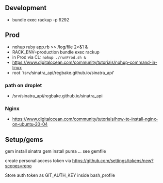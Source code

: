 ## Development
* bundle exec rackup -p 9292

## Prod
* nohup ruby app.rb >> /log/file 2>&1 &
* RACK_ENV=production bundle exec rackup
* in Prod via CL: `nohup ./runProd.sh &`
* https://www.digitalocean.com/community/tutorials/nohup-command-in-linux
* root '/srv/sinatra_api/regbake.github.io/sinatra_api'

### path on droplet
* /srv/sinatra_api/regbake.github.io/sinatra_api

### Nginx
* https://www.digitalocean.com/community/tutorials/how-to-install-nginx-on-ubuntu-20-04


## Setup/gems
gem install sinatra
gem install puma
...
see gemfile

create personal access token via https://github.com/settings/tokens/new?scopes=repo

Store auth token as GIT_AUTH_KEY inside bash_profile


